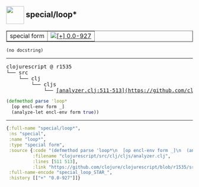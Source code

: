 ## <img width="48px" valign="middle" src="http://i.imgur.com/Hi20huC.png"> special/loop\*

 <table border="1">
<tr>
<td>special form</td>
<td><a href="https://github.com/cljsinfo/api-refs/tree/0.0-927"><img valign="middle" alt="[+] 0.0-927" src="https://img.shields.io/badge/+-0.0--927-lightgrey.svg"></a> </td>
</tr>
</table>

 <samp>
</samp>

```
(no docstring)
```

---

 <pre>
clojurescript @ r1535
└── src
    └── clj
        └── cljs
            └── <ins>[analyzer.clj:511-513](https://github.com/clojure/clojurescript/blob/r1535/src/clj/cljs/analyzer.clj#L511-L513)</ins>
</pre>

```clj
(defmethod parse 'loop*
  [op encl-env form _]
  (analyze-let encl-env form true))
```


---

```clj
{:full-name "special/loop*",
 :ns "special",
 :name "loop*",
 :type "special form",
 :source {:code "(defmethod parse 'loop*\n  [op encl-env form _]\n  (analyze-let encl-env form true))",
          :filename "clojurescript/src/clj/cljs/analyzer.clj",
          :lines [511 513],
          :link "https://github.com/clojure/clojurescript/blob/r1535/src/clj/cljs/analyzer.clj#L511-L513"},
 :full-name-encode "special_loop_STAR_",
 :history [["+" "0.0-927"]]}

```
